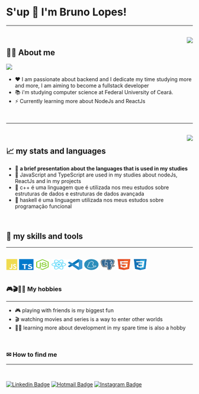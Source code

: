 # S'up 🤙 I'm Bruno Lopes!


<hr>
<br>

<img align='right' src="https://camo.githubusercontent.com/ab51458da3ce41f9df52eb72c54ebe018c5b40f52a45bac6e3f9f51047ef1c4c/68747470733a2f2f6769746875622d726561646d652d73746174732e76657263656c2e6170702f6170693f757365726e616d653d6272756e6f61706f6c6c6f6e2673686f775f69636f6e733d74727565267468656d653d7261646963616c">

## 👨‍💻 About me

<img src="https://img.shields.io/static/v1?label=Overview&message=Bruno Lopes&color=D83A7C&style=for-the-badge&logo=GitHub">

<p>

- ❤ I am passionate about backend and I dedicate my time studying more and more, I am aiming to become a fullstack developer
- 📚 i'm studying computer science at Federal University of Ceará.
- ⚡ Currently learning more about NodeJs and ReactJs<br/>

</p>
<br>
<hr>
<br>

<img align='right' src="https://github-readme-stats.vercel.app/api/top-langs/?username=brunoapollon&layout=compact&show_icons=true&theme=radical">

## 📈 my stats and languages

<p>

- 📕 <strong>a brief presentation about the languages that is used in my studies</strong>
- 📕 JavaScript and TypeScript are used in my studies about nodeJs, ReactJs and in my projects
- 📕 c++ é uma linguagem que é utilizada nos meu estudos sobre estruturas de dados e estruturas de dados avançada
- 📕 haskell é uma linguagem utilizada nos meus estudos sobre programação funcional
</p>

<br>

## 🔧 my skills and tools

<hr>
<br>

<img align="center" alt="Bruno-Js" height="30"  src="https://raw.githubusercontent.com/devicons/devicon/master/icons/javascript/javascript-plain.svg">
<img align="center" alt="Bruno-Ts" height="30" width="40" src="https://raw.githubusercontent.com/devicons/devicon/master/icons/typescript/typescript-plain.svg">
<img align="center" alt="Bruno-node" height="30" width="40" src="https://raw.githubusercontent.com/devicons/devicon/master/icons/nodejs/nodejs-plain.svg">
<img align="center" alt="Bruno-react" height="30" width="40" src="https://raw.githubusercontent.com/devicons/devicon/master/icons/react/react-original.svg">
<img align="center" alt="Bruno-vscode" height="30" width="40" src="https://raw.githubusercontent.com/devicons/devicon/master/icons/vscode/vscode-original.svg">
<img align="center" alt="Bruno-yarn" height="30" width="40" src="https://raw.githubusercontent.com/devicons/devicon/master/icons/yarn/yarn-original.svg">
<img align="center" alt="Bruno-post" height="30" width="40" src="https://raw.githubusercontent.com/devicons/devicon/master/icons/postgresql/postgresql-original.svg">
<img align="center" alt="Bruno-HTML" height="30" width="40" src="https://raw.githubusercontent.com/devicons/devicon/master/icons/html5/html5-original.svg">
<img align="center" alt="Bruno-CSS" height="30" width="40" src="https://raw.githubusercontent.com/devicons/devicon/master/icons/css3/css3-original.svg">

<br>
<br>

### 🎮🎬👨‍💻 My hobbies

<hr>
<p>

- 🎮 playing with friends is my biggest fun
- 🎬 watching movies and series is a way to enter other worlds
- 👨‍💻 learning more about development in my spare time is also a hobby

</p>

<br>

### ✉ How to find me

<hr>
<br>

[![Linkedin Badge](https://img.shields.io/badge/LinkedIn-1781EB?style=for-the-badge&logo=linkedin&logoColor=fff&labelColor=1781EB)](https://www.linkedin.com/in/bruno-vinicius-azevedo-lopes/)
[![Hotmail Badge](https://img.shields.io/badge/Gmail-AD1F1C?style=for-the-badge&logo=gmail&logoColor=fff&labelColor=AD1F1C)](mailto:eusoubruno7@gmail.com)
[![Instagram Badge](https://img.shields.io/badge/Instagram-fff?style=for-the-badge&logo=instagram&logoColor=AD1F1C&labelColor=fff&fontcolor=AD1F1C)](https://instagram.com/brunoapollon?utm_medium=copy_link)
